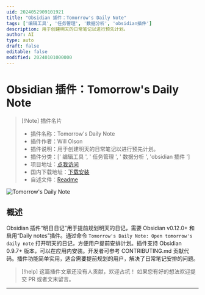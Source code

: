 ```yaml
---
uid: 2024052909101921
title: "Obsidian 插件：Tomorrow's Daily Note"
tags: ['编辑工具', '任务管理', '数据分析', 'obsidian插件']
description: 用于创建明天的日常笔记以进行预先计划。
author: AI
type: auto
draft: false
editable: false
modified: 20240101000000
---
```


# Obsidian 插件：Tomorrow's Daily Note

> [!Note] 插件名片
> - 插件名称：Tomorrow's Daily Note
> - 插件作者：Will Olson
> - 插件说明：用于创建明天的日常笔记以进行预先计划。
> - 插件分类：[' 编辑工具 ', ' 任务管理 ', ' 数据分析 ', 'obsidian 插件 ']
> - 项目地址：[点我访问](https://github.com/frankolson/obsidian-tomorrows-daily-note)
> - 国内下载地址：[下载安装](https://pkmer.cn/products/plugin/pluginMarket/?obsidian-tomorrows-daily-note)
> - 自述文件：[Readme](https://ghproxy.net/https://raw.githubusercontent.com/frankolson/obsidian-tomorrows-daily-note/main/README.md)

![Tomorrow's Daily Note](https://cdn.pkmer.cn/covers/obsidian-tomorrows-daily-note.png!pkmer)

## 概述

Obsidian 插件“明日日记”用于提前规划明天的日记，需要 Obsidian v0.12.0+ 和启用“Daily notes”插件。通过命令 `Tomorrow's Daily Note: Open tomorrow's daily note` 打开明天的日记，方便用户提前安排计划。插件支持 Obsidian 0.9.7+ 版本，可以在应用内安装。开发者可参考 CONTRIBUTING.md 贡献代码。插件功能简单实用，适合需要提前规划的用户，解决了日常笔记安排的问题。

> [!help]
> 这篇插件文章还没有人贡献，欢迎占坑！
> 如果您有好的想法欢迎提交 PR 或者文末留言。

---



